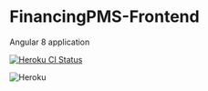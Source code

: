 # FinancingPMS-Frontend
Angular 8 application 

[![Heroku CI Status](https://https://financingpms.herokuapp.com/last.svg)](https://dashboard.heroku.com/pipelines/financingpms-pipeline/tests)

![Heroku](https://pyheroku-badge.herokuapp.com/?app=financingpms&style=flat-square)
